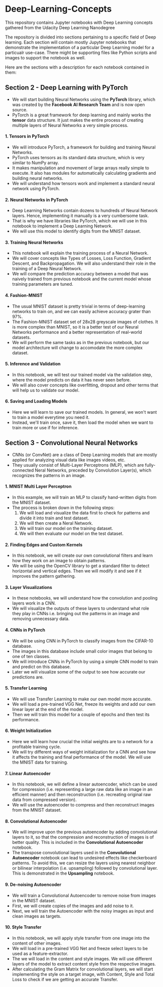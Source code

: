 # Deep-Learning-Concepts
This repository contains Jupyter notebooks with Deep Learning concepts gathered from the Udacity Deep Learning Nanodegree

The repository is divided into sections pertaining to a specific field of Deep learning. Each section will contain mostly Jupyter notebooks that demonstrate the implementation of a particular Deep Learning model for a particualr use-case. There might be supporting files like Python scripts and images to support the notebook as well.

Here are the sections with a description for each notebook contained in them:
## Section 2 - Deep Learning with PyTorch
* We will start building Neural Networks using the **PyTorch** library, which was created by the **Facebook AI Research Team** and is now open source.
* PyTorch is a great framework for deep learning and mainly works the **tensor** data structure. It just makes the entire process of creating multiple layers of Neural Networks a very simple process.

#### 1. Tensors in PyTorch
* We will introduce PyTorch, a framework for building and training Neural Networks.
* PyTorch uses tensors as its standard data structure, which is very similar to NumPy array.
* It makes manipulation and movement of large arrays really simple to execute. It also has modules for automatically calculating gradients and building neural networks.
* We will understand how tensors work and implement a standard neural network using PyTorch.

#### 2. Neural Networks in PyTorch
* Deep Learning Networks contain dozens to hundreds of Neural Network layers. Hence, implementing it manually is a very cumbersome task.
* That is why we have libraries like PyTorch, which we will use in this notebook to implement a Deep Learning Network.
* We will use this model to identify digits from the MNIST dataset.

#### 3. Training Neural Networks
* This notebook will explain the training process of a Neural Network.
* We will cover concepts like Types of Losses, Loss Function, Gradient Descent, and Backpropagation. We will also understand their role in the training of a Deep Neural Network.
* We will compare the prediction accuracy between a model that was naively trained from previous notebook and the current model whose training parameters are tuned.

#### 4. Fashion-MNIST
* The usual MNIST dataset is pretty trivial in terms of deep-learning networks to train on, and we can easily achieve accuracy grater than 97%.
* The Fashion-MNIST dataset set of 28x28 greyscale images of clothes. It is more complex than MNIST, so it is a better test of our Neural Networks performance and a better representation of real-world datasets.
* We will perform the same tasks as in the previous notebook, but our model architecture will change to accomodate the more complex dataset.

#### 5. Inference and Validation
* In this notebook, we will test our trained model via the validation step, where the model predicts on data it has never seen before.
* We will also cover concepts like overfitting, dropout and other terms that will help us to validate our model.

#### 6. Saving and Loading Models
* Here we will learn to save our trained models. In general, we won't want to train a model everytime you need it.
* Instead, we'll train once, save it, then load the model when we want to train more or use if for inference.

## Section 3 - Convolutional Neural Networks
* CNNs (or ConvNet) are a class of Deep Learning models that are mostly applied for analyzing visual data like images videos, etc.
* They usually consist of Multi-Layer Perceptrons (MLP), which are fully-connected Neral Networks, preceded by Convolution Layer(s), which recognizes the patterns in an image.

#### 1. MNIST Multi Layer Perceptron 
* In this example, we will train an MLP to classify hand-written digits from the MNIST dataset.
* The process is broken down in the following steps:
  1. We will load and visualize the data first to check for patterns and divide it into train and test dataset.
  2. We will then create a Neral Network.
  3. We will train our model on the training dataset.
  4. We will then evaluate our model on the test dataset.

#### 2. Finding Edges and Custom Kernels
* In this notebook, we will create our own convolutional filters and learn how they work on an image to obtain patterns.
* We will be using the OpenCV library to get a standard filter to detect horizontal and vertical edges. Then we will modify it and see if it improves the pattern gathering.

#### 3. Layer Visualizations
* In these notebooks, we will understand how the convolution and pooling layers work in a CNN. 
* We will visualize the outputs of these layers to understand what role they play in CNNs i.e. bringing out the patterns in an image and removing unnecessary data.

#### 4. CNNs in PyTorch
* We will be using CNN in PyTorch to classify images from the CIFAR-10 database.
* The images in this database include small color images that belong to one of ten classes.
* We will introduce CNNs in PyTorch by using a simple CNN model to train and predict on this database.
* Later we will visualize some of the output to see how accurate our predictions are.

#### 5. Transfer Learning
* We will use Transfer Learning to make our own model more accurate.
* We will load a pre-trained VGG Net, freeze its weights and add our own linear layer at the end of the model.
* Then we will train this model for a couple of epochs and then test its performance.

#### 6. Weight Initialization
* Here we will learn how crucial the initial weights are to a network for a profitable training cycle.
* We will try different ways of weight initialization for a CNN and see how it affects the training and final performance of the model. We will use the MNIST data for training.

#### 7. Linear Autoencoder
* In this notebook, we will define a linear autoencoder, which can be used for compression (i.e. representing a large raw data like an image in an efficient manner) and then reconstruction (i.e. recreating original raw data from compressed version).
* We will use the autoencoder to compress and then reconstruct images from the MNIST dataset.

#### 8. Convolutional Autoencoder
* We will improve upon the previous autoencoder by adding convolutional layers to it, so that the compression and reconstruction of images is of better quality. This is included in the **Convolutional Autoencoder** notebook.
* The transpose convolutional layers used in the **Convolutional Autoencoder** notebook can lead to undesired effects like checkerboard patterns. To avoid this, we can resize the layers using nearest neighbor or bilinear interpolation (i.e. upsampling) followed by convolutional layer. This is demonstrated in the **Upsampling** notebook.

#### 9. De-noising Autoencoder
* We will train a Convolutional Autoencoder to remove noise from images in the MNIST dataset.
* First, we will create copies of the images and add noise to it.
* Next, we will train the Autoencoder with the noisy images as input and clean images as targets.

#### 10. Style Transfer
* In this notebook, we will apply style transfer from one image into the content of other images.
* We will load in a pre-trained VGG Net and freeze select layers to be used as a feature-extractor.
* The we will load in the content and style images. We will use different layers of the model to extract content style from the respective images.
* After calculating the Gram Matrix for convolutional layers, we will start implementing the style on a target image, with Content, Style and Total Loss to check if we are getting an accurate Transfer.
